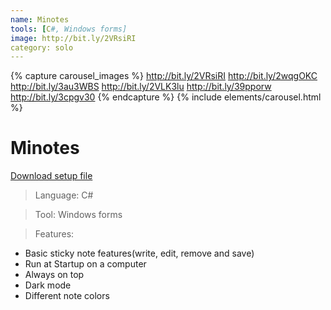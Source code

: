 ```yaml
---
name: Minotes
tools: [C#, Windows forms]
image: http://bit.ly/2VRsiRI
category: solo
---
```


{% capture carousel_images %}
http://bit.ly/2VRsiRI
http://bit.ly/2wqgOKC
http://bit.ly/3au3WBS
http://bit.ly/2VLK3lu
http://bit.ly/39pporw
http://bit.ly/3cpgv30
{% endcapture %}
{% include elements/carousel.html %}

# Minotes
[Download setup file](http://bit.ly/3cp62Vg)

>Language: C#

>Tool: Windows forms

>Features:
- Basic sticky note features(write, edit, remove and save)
- Run at Startup on a computer
- Always on top
- Dark mode
- Different note colors